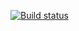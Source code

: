 [![Build status](https://ci.appveyor.com/api/projects/status/2jesxj742hkv3h9k?svg=true)](https://ci.appveyor.com/project/Nightfox87/selenide)